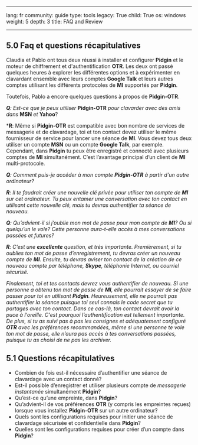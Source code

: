 

---

lang: fr
community: guide
type: tools
legacy: True
child: True
os: windows
weight: 5
depth: 3
title: FAQ and Review

---

<a name="6.0"></a>
## 5.0 Faq et questions récapitulatives ##

Claudia et Pablo ont tous deux réussi à installer et configurer **Pidgin** et le moteur de chiffrement et d'authentification **OTR**. Les deux ont passé quelques heures à explorer les différentes options et à expérimenter en clavardant ensemble avec leurs comptes **Google Talk** et leurs autres comptes utilisant les différents protocoles de **MI** supportés par **Pidgin**.

Toutefois, Pablo a encore quelques questions à propos de **Pidgin-OTR**. 

<div class="background" markdown="1"> 

***Q**: Est-ce que je peux utiliser* **Pidgin-OTR** *pour clavarder avec des amis dans* **MSN** *et* **Yahoo**? 

***R**: Même si **Pidgin-OTR** est compatible avec bon nombre de services de messagerie et de clavardage, toi et ton contact devez utiliser le même fournisseur de service pour lancer une séance de **MI**. Vous devez tous deux utiliser un compte **MSN** ou un compte **Google Talk**, par exemple. Cependant, dans **Pidgin** tu peux être enregistré et connecté avec plusieurs comptes de **MI** simultanément. C’est l’avantage principal d’un client de **MI** multi-protocole.

***Q**: Comment puis-je accéder à mon compte **Pidgin-OTR** à partir d'un autre ordinateur?*

***R**: Il te faudrait créer une nouvelle clé privée pour utiliser ton compte de **MI** sur cet ordinateur. Tu peux entamer une conversation avec ton contact en utilisant cette nouvelle clé, mais tu devras authentifier ta séance de nouveau.*

***Q**: Qu’advient-il si j’oublie mon mot de passe pour mon compte de **MI**? Ou si quelqu’un le vole? Cette personne aura-t-elle accès à mes conversations passées et futures?*

***R**: C’est une **excellente** question, et très importante. Premièrement, si tu oublies ton mot de passe d’enregistrement, tu devras créer un nouveau compte de **MI**. Ensuite, tu devras aviser ton contact de la création de ce nouveau compte par téléphone, **Skype**, téléphonie Internet, ou courriel sécurisé.*

*Finalement, toi et tes contacts devrez vous authentifier de nouveau. Si une personne a obtenu ton mot de passe de **MI**, elle pourrait essayer de se faire passer pour toi en utilisant **Pidgin**. Heureusement, elle ne pourrait pas authentifier la séance puisque toi seul connais le code secret que tu partages avec ton contact. Dans ce cas-là, ton contact devrait avoir la puce à l'oreille. C'est pourquoi l’authentification est tellement importante. De plus, si tu as suivi pas à pas les consignes et adéquatement configuré **OTR** avec les préférences recommandées, même si une personne te vole ton mot de passe, elle n’aura pas accès à tes conversations passées, puisque tu as choisi de ne pas les archiver.*

</div>

<a name="5.1"></a>
## 5.1 Questions récapitulatives ##

- Combien de fois est-il nécessaire d’authentifier une séance de clavardage avec un contact donné?
- Est-il possible d’enregistrer et utiliser plusieurs compte de *messagerie instantanée* simultanément **Pidgin**? 
- Qu’est-ce qu’une empreinte, dans **Pidgin**? 
- Qu’advient-il de vos préférences **OTR** (y compris les empreintes reçues) lorsque vous installez **Pidgin-OTR** sur un autre ordinateur?
- Quels sont les configurations requises pour initier une séance de clavardage sécurisée et confidentielle dans **Pidgin**?
- Quelles sont les configurations requises pour créer d’un compte dans **Pidgin**?

